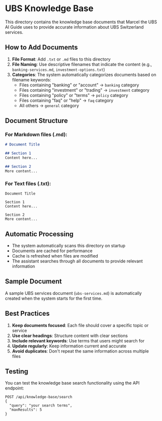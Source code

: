 # UBS Knowledge Base

This directory contains the knowledge base documents that Marcel the UBS AI Guide uses to provide accurate information about UBS Switzerland services.

## How to Add Documents

1. **File Format**: Add `.txt` or `.md` files to this directory
2. **File Naming**: Use descriptive filenames that indicate the content (e.g., `banking-services.md`, `investment-options.txt`)
3. **Categories**: The system automatically categorizes documents based on filename keywords:
   - Files containing "banking" or "account" → `banking` category
   - Files containing "investment" or "trading" → `investment` category
   - Files containing "policy" or "terms" → `policy` category
   - Files containing "faq" or "help" → `faq` category
   - All others → `general` category

## Document Structure

### For Markdown files (.md):
```markdown
# Document Title

## Section 1
Content here...

## Section 2
More content...
```

### For Text files (.txt):
```
Document Title

Section 1
Content here...

Section 2
More content...
```

## Automatic Processing

- The system automatically scans this directory on startup
- Documents are cached for performance
- Cache is refreshed when files are modified
- The assistant searches through all documents to provide relevant information

## Sample Document

A sample UBS services document (`ubs-services.md`) is automatically created when the system starts for the first time.

## Best Practices

1. **Keep documents focused**: Each file should cover a specific topic or service
2. **Use clear headings**: Structure content with clear sections
3. **Include relevant keywords**: Use terms that users might search for
4. **Update regularly**: Keep information current and accurate
5. **Avoid duplicates**: Don't repeat the same information across multiple files

## Testing

You can test the knowledge base search functionality using the API endpoint:
```
POST /api/knowledge-base/search
{
  "query": "your search terms",
  "maxResults": 5
}
```